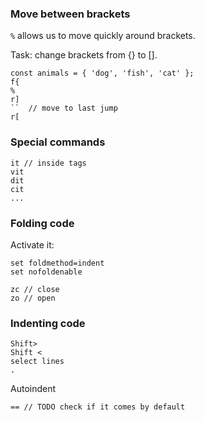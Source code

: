 ### Move between brackets
`%` allows us to move quickly around brackets.

Task: change brackets from {} to [].

```
const animals = { 'dog', 'fish', 'cat' };
f{
%
r]
``  // move to last jump
r[
```

### Special commands
```
it // inside tags
vit
dit
cit
...
```

### Folding code
Activate it:
```
set foldmethod=indent
set nofoldenable
```

```
zc // close
zo // open
```

### Indenting code
```
Shift>
Shift <
select lines
.
```

Autoindent
```
== // TODO check if it comes by default
```
